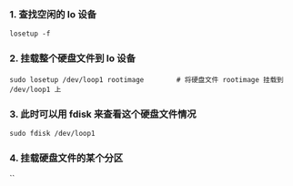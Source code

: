 ### 1. 查找空闲的 lo 设备

```shell
losetup -f 
```

### 2. 挂载整个硬盘文件到 lo 设备

```shell
sudo losetup /dev/loop1 rootimage        # 将硬盘文件 rootimage 挂载到 /dev/loop1 上
```

### 3. 此时可以用 fdisk 来查看这个硬盘文件情况

```shell
sudo fdisk /dev/loop1
```

### 4. 挂载硬盘文件的某个分区

``